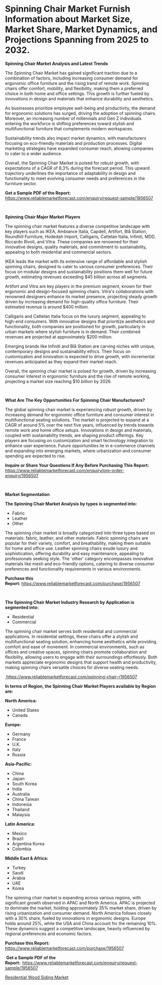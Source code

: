 <p><h1>Spinning Chair Market Furnish Information about Market Size, Market Share, Market Dynamics, and Projections Spanning from 2025 to 2032.</h1></p><p><strong>Spinning Chair Market Analysis and Latest Trends</strong></p>
<p><p>The Spinning Chair Market has gained significant traction due to a combination of factors, including increasing consumer demand for ergonomic office furniture and the rising trend of remote work. Spinning chairs offer comfort, mobility, and flexibility, making them a preferred choice in both home and office settings. This growth is further fueled by innovations in design and materials that enhance durability and aesthetics.</p><p>As businesses prioritize employee well-being and productivity, the demand for ergonomic solutions has surged, driving the adoption of spinning chairs. Moreover, an increasing number of millennials and Gen Z individuals entering the workforce is shifting preferences toward stylish and multifunctional furniture that complements modern workspaces. </p><p>Sustainability trends also impact market dynamics, with manufacturers focusing on eco-friendly materials and production processes. Digital marketing strategies have expanded consumer reach, allowing companies to cater to a wider audience. </p><p>Overall, the Spinning Chair Market is poised for robust growth, with expectations of a CAGR of 8.3% during the forecast period. This upward trajectory underlines the importance of adaptability in design and functionality to meet evolving consumer needs and preferences in the furniture sector.</p></p>
<p><strong>Get a Sample PDF of the Report:&nbsp;</strong> <a href="https://www.reliablemarketforecast.com/enquiry/request-sample/1956507?utm_campaign=1899&utm_medium=2&utm_source=Github&utm_content=ia&utm_term=08022025&utm_id=spinning-chair">https://www.reliablemarketforecast.com/enquiry/request-sample/1956507</a></p>
<p>&nbsp;</p>
<p><strong>Spinning Chair Major Market Players</strong></p>
<p><p>The spinning chair market features a diverse competitive landscape with key players such as IKEA, Ambiance Italia, Capdell, Artifort, Blå Station, Roundhill Furniture, Hodedah Import, Calligaris, Cattelan Italia, Infiniti, MDD, Riccardo Rivoli, and Vitra. These companies are renowned for their innovative designs, quality materials, and commitment to sustainability, appealing to both residential and commercial sectors.</p><p>IKEA leads the market with its extensive range of affordable and stylish spinning chairs, designed to cater to various consumer preferences. Their focus on modular designs and sustainability positions them well for future growth, estimating revenues exceeding $45 billion across all segments.</p><p>Artifort and Vitra are key players in the premium segment, known for their ergonomic and design-focused spinning chairs. Vitra's collaborations with renowned designers enhance its market presence, projecting steady growth driven by increasing demand for high-quality office furniture. Their estimated revenue is around $400 million.</p><p>Calligaris and Cattelan Italia focus on the luxury segment, appealing to high-end consumers. With innovative designs that prioritize aesthetics and functionality, both companies are positioned for growth, particularly in urban markets where stylish furniture is in demand. Their combined revenues are projected at approximately $200 million.</p><p>Emerging brands like Infiniti and Blå Station are carving niches with unique, contemporary designs and sustainability ethics. Their focus on customization and innovation is expected to drive growth, with incremental revenues anticipated as they expand their market reach.</p><p>Overall, the spinning chair market is poised for growth, driven by increasing consumer interest in ergonomic furniture and the rise of remote working, projecting a market size reaching $10 billion by 2026.</p></p>
<p>&nbsp;</p>
<p><strong>What Are The Key Opportunities For Spinning Chair Manufacturers?</strong></p>
<p><p>The global spinning chair market is experiencing robust growth, driven by increasing demand for ergonomic office furniture and consumer interest in multifunctional seating solutions. The market is projected to expand at a CAGR of around 5% over the next five years, influenced by trends towards remote work and home office setups. Innovations in design and materials, coupled with sustainability trends, are shaping product offerings. Key players are focusing on customization and smart technology integration to enhance user experience. Future opportunities lie in e-commerce channels and expanding into emerging markets, where urbanization and consumer spending are expected to rise.</p></p>
<p><strong>Inquire or Share Your Questions If Any Before Purchasing This Report:</strong> <a href="https://www.reliablemarketforecast.com/enquiry/pre-order-enquiry/1956507?utm_campaign=1899&utm_medium=2&utm_source=Github&utm_content=ia&utm_term=08022025&utm_id=spinning-chair">https://www.reliablemarketforecast.com/enquiry/pre-order-enquiry/1956507</a></p>
<p>&nbsp;</p>
<p><strong>Market Segmentation</strong></p>
<p><strong>The Spinning Chair Market Analysis by types is segmented into:</strong></p>
<p><ul><li>Fabric</li><li>Leather</li><li>Other</li></ul></p>
<p><p>The spinning chair market is broadly categorized into three types based on materials: fabric, leather, and other materials. Fabric spinning chairs are popular for their variety, comfort, and breathability, making them suitable for home and office use. Leather spinning chairs exude luxury and sophistication, offering durability and easy maintenance, appealing to professionals seeking style. The 'other' category encompasses innovative materials like mesh and eco-friendly options, catering to diverse consumer preferences and functionality requirements in various environments.</p></p>
<p><strong>Purchase this Report:&nbsp;</strong><a href="https://www.reliablemarketforecast.com/purchase/1956507?utm_campaign=1899&utm_medium=2&utm_source=Github&utm_content=ia&utm_term=08022025&utm_id=spinning-chair">https://www.reliablemarketforecast.com/purchase/1956507</a></p>
<p>&nbsp;</p>
<p><strong>The Spinning Chair Market Industry Research by Application is segmented into:</strong></p>
<p><ul><li>Residential</li><li>Commercial</li></ul></p>
<p><p>The spinning chair market serves both residential and commercial applications. In residential settings, these chairs offer a stylish and multifunctional seating solution, enhancing home aesthetics while providing comfort and ease of movement. In commercial environments, such as offices and creative spaces, spinning chairs promote collaboration and flexibility, allowing users to engage with their surroundings effortlessly. Both markets appreciate ergonomic designs that support health and productivity, making spinning chairs versatile choices for diverse seating needs.</p></p>
<p><a href="https://www.reliablemarketforecast.com/spinning-chair-r1956507?utm_campaign=1899&utm_medium=2&utm_source=Github&utm_content=ia&utm_term=08022025&utm_id=spinning-chair">&nbsp;https://www.reliablemarketforecast.com/spinning-chair-r1956507</a></p>
<p><strong>In terms of Region, the Spinning Chair Market Players available by Region are:</strong></p>
<p>
    <p> <strong> North America: </strong>
        <ul>
            <li>United States</li>
            <li>Canada</li>
        </ul>
        </p> 
    <p> <strong> Europe: </strong>
        <ul>
            <li>Germany</li>
            <li>France</li>
            <li>U.K.</li>
            <li>Italy</li>
            <li>Russia</li>
        </ul>
        </p> 
    <p> <strong> Asia-Pacific: </strong>
        <ul>
            <li>China</li>
            <li>Japan</li>
            <li>South Korea</li>
            <li>India</li>
            <li>Australia</li>
            <li>China Taiwan</li>
            <li>Indonesia</li>
            <li>Thailand</li>
            <li>Malaysia</li>
        </ul>
        </p> 
    <p> <strong> Latin America: </strong>
        <ul>
            <li>Mexico</li>
            <li>Brazil</li>
            <li>Argentina Korea</li>
            <li>Colombia</li>
        </ul>
        </p> 
    <p> <strong> Middle East & Africa: </strong>
        <ul>
            <li>Turkey</li>
            <li>Saudi</li>
            <li>Arabia</li>
            <li>UAE</li>
            <li>Korea</li>
        </ul>
    </p>
    </p>
<p><p>The spinning chair market is expanding across various regions, with significant growth observed in APAC and North America. APAC is projected to dominate the market, holding approximately 35% market share, driven by rising urbanization and consumer demand. North America follows closely with a 30% share, fueled by innovations in ergonomic designs. Europe holds around 25%, while the USA and China account for the remaining 10%. These dynamics suggest a competitive landscape, heavily influenced by regional preferences and economic factors.</p></p>
<p><strong>Purchase this Report: </strong><a href="https://www.reliablemarketforecast.com/purchase/1956507?utm_campaign=1899&utm_medium=2&utm_source=Github&utm_content=ia&utm_term=08022025&utm_id=spinning-chair">https://www.reliablemarketforecast.com/purchase/1956507</a></p>
<p>&nbsp;<strong>Get a Sample PDF of the Report:&nbsp;&nbsp;</strong><a href="https://www.reliablemarketforecast.com/enquiry/request-sample/1956507?utm_campaign=1899&utm_medium=2&utm_source=Github&utm_content=ia&utm_term=08022025&utm_id=spinning-chair">https://www.reliablemarketforecast.com/enquiry/request-sample/1956507</a></p>
<p><strong></strong></p>
<p><p><a href="https://github.com/YashRP12/Market-Research-Report-List-7/blob/main/residential-wood-siding-market.md?utm_campaign=1899&utm_medium=2&utm_source=Github&utm_content=ia&utm_term=08022025&utm_id=spinning-chair">Residential Wood Siding Market</a></p></p>